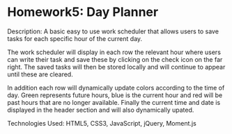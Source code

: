 # Homework5: Day Planner

Description: A basic easy to use work scheduler that allows users to save tasks for each specific hour of the current day.

The work scheduler will display in each row the relevant hour where users can write their task and save these by clicking on the check icon on the far right. The saved tasks will then be stored locally and will continue to appear until these are cleared.

In addition each row will dynamically update colors according to the time of day. Green represents future hours, blue is the current hour and red will be past hours that are no longer available. Finally the current time and date is displayed in the header section and will also dynamically upated.

Technologies Used: HTML5, CSS3, JavaScript, jQuery, Moment.js
